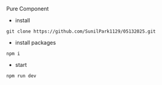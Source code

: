 Pure Component

- install<br/>
```
git clone https://github.com/SunilPark1129/05132025.git
```

- install packages<br/>
```
npm i
```

- start<br/>
```
npm run dev
```
